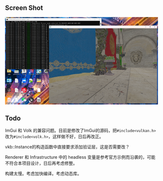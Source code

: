 ## Screen Shot

![](docs/screenshot.png)

## Todo

ImGui 和 Volk 的兼容问题。目前是修改了ImGui的源码，把`#include<vulkan.h>`改为`#include<volk.h>`，这样做不好，日后再改正。

vkb::Instance的构造函数中直接要求添加验证层，这是否需要改？

Renderer 和 Infrastructure 中的 headless 变量是参考官方示例而沿袭的，可能不符合本项目设计，日后再考虑修整。

构建太慢。考虑加快编译。考虑动态库。